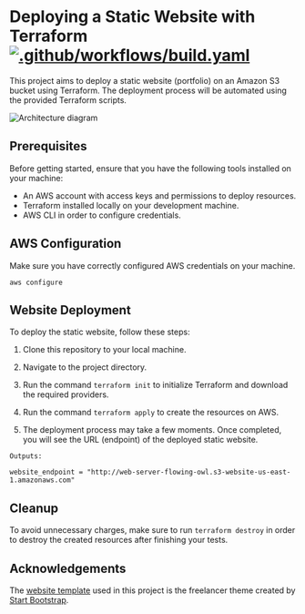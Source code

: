 # Deploying a Static Website with Terraform<br>[![.github/workflows/build.yaml](https://github.com/MozkaGit/terraform-s3-static-website/actions/workflows/build.yaml/badge.svg)](https://github.com/MozkaGit/terraform-s3-static-website/actions/workflows/build.yaml)

This project aims to deploy a static website (portfolio) on an Amazon S3 bucket using Terraform. The deployment process will be automated using the provided Terraform scripts.

![Architecture diagram](https://github.com/MozkaGit/terraform-s3-static-website/assets/43102748/4f142545-edef-4e99-a466-a7e6cfe61530)

## Prerequisites

Before getting started, ensure that you have the following tools installed on your machine:

- An AWS account with access keys and permissions to deploy resources.
- Terraform installed locally on your development machine.
- AWS CLI in order to configure credentials.

## AWS Configuration

Make sure you have correctly configured AWS credentials on your machine.

```
aws configure
```

## Website Deployment

To deploy the static website, follow these steps:

1. Clone this repository to your local machine.

2. Navigate to the project directory.

3. Run the command `terraform init` to initialize Terraform and download the required providers.

4. Run the command `terraform apply` to create the resources on AWS.

5. The deployment process may take a few moments. Once completed, you will see the URL (endpoint) of the deployed static website.

```
Outputs:

website_endpoint = "http://web-server-flowing-owl.s3-website-us-east-1.amazonaws.com"
```

## Cleanup

To avoid unnecessary charges, make sure to run `terraform destroy` in order to destroy the created resources after finishing your tests.

## Acknowledgements

The [website template](https://startbootstrap.com/theme/freelancer) used in this project is the freelancer theme created by [Start Bootstrap](https://startbootstrap.com/).
